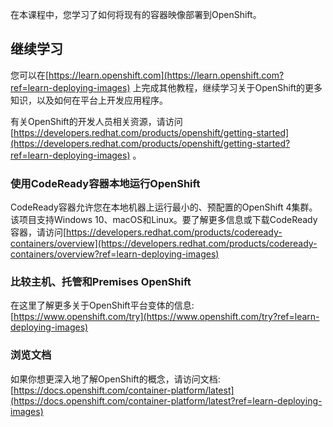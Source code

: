 在本课程中，您学习了如何将现有的容器映像部署到OpenShift。

## 继续学习

您可以在[https://learn.openshift.com](https://learn.openshift.com?ref=learn-deploying-images) 上完成其他教程，继续学习关于OpenShift的更多知识，以及如何在平台上开发应用程序。

有关OpenShift的开发人员相关资源，请访问[https://developers.redhat.com/products/openshift/getting-started](https://developers.redhat.com/products/openshift/getting-started?ref=learn-deploying-images) 。

### 使用CodeReady容器本地运行OpenShift

CodeReady容器允许您在本地机器上运行最小的、预配置的OpenShift 4集群。该项目支持Windows 10、macOS和Linux。要了解更多信息或下载CodeReady容器，请访问[https://developers.redhat.com/products/codeready-containers/overview](https://developers.redhat.com/products/codeready-containers/overview?ref=learn-deploying-images) 

### 比较主机、托管和Premises OpenShift

在这里了解更多关于OpenShift平台变体的信息:[https://www.openshift.com/try](https://www.openshift.com/try?ref=learn-deploying-images) 

### 浏览文档

如果你想更深入地了解OpenShift的概念，请访问文档:[https://docs.openshift.com/container-platform/latest](https://docs.openshift.com/container-platform/latest?ref=learn-deploying-images) 